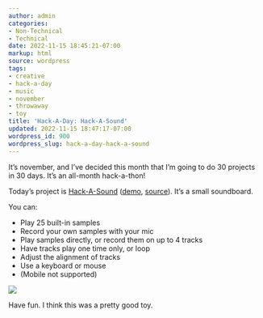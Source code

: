 ```yaml
---
author: admin
categories:
- Non-Technical
- Technical
date: 2022-11-15 18:45:21-07:00
markup: html
source: wordpress
tags:
- creative
- hack-a-day
- music
- november
- throwaway
- toy
title: 'Hack-A-Day: Hack-A-Sound'
updated: 2022-11-15 18:47:17-07:00
wordpress_id: 900
wordpress_slug: hack-a-day-hack-a-sound
---
```

It’s november, and I’ve decided this month that I’m going to do 30 projects in 30 days. It’s an all-month hack-a-thon!

Today’s project is [Hack-A-Sound](https://tilde.za3k.com/hackaday/sound/) ([demo](https://tilde.za3k.com/hackaday/sound/), [source](https://github.com/za3k/day15_sound)). It’s a small soundboard.

You can:

-   Play 25 built-in samples
-   Record your own samples with your mic
-   Play samples directly, or record them on up to 4 tracks
-   Have tracks play one time only, or loop
-   Adjust the alignment of tracks
-   Use a keyboard or mouse
-   (Mobile not supported)

[![](https://blog.za3k.com/wp-content/uploads/2022/11/screenshot-13.png)](https://tilde.za3k.com/hackaday/sound/)

Have fun. I think this was a pretty good toy.
